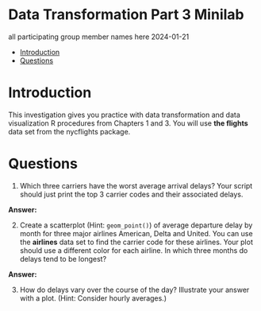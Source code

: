 # Data Transformation Part 3 Minilab
all participating group member names here
2024-01-21

- [Introduction](#introduction)
- [Questions](#questions)

# Introduction

This investigation gives you practice with data transformation and data
visualization R procedures from Chapters 1 and 3. You will use **the
flights** data set from the nycflights package.

# Questions

1.  Which three carriers have the worst average arrival delays? Your
    script should just print the top 3 carrier codes and their
    associated delays.

**Answer:**

2.  Create a scatterplot (Hint: `geom_point()`) of average departure
    delay by month for three major airlines American, Delta and United.
    You can use the **airlines** data set to find the carrier code for
    these airlines. Your plot should use a different color for each
    airline. In which three months do delays tend to be longest?

**Answer:**

3.  How do delays vary over the course of the day? Illustrate your
    answer with a plot. (Hint: Consider hourly averages.)
